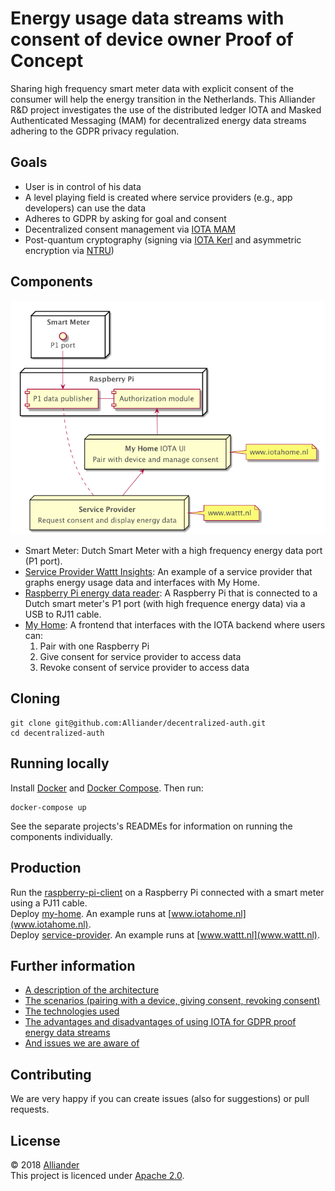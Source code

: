 # Energy usage data streams with consent of device owner Proof of Concept

Sharing high frequency smart meter data with explicit consent of the consumer will help the energy transition in the Netherlands. This Alliander R&D project investigates the use of the distributed ledger IOTA and Masked Authenticated Messaging (MAM) for decentralized energy data streams adhering to the GDPR privacy regulation.

## Goals

- User is in control of his data
- A level playing field is created where service providers (e.g., app developers) can use the data
- Adheres to GDPR by asking for goal and consent
- Decentralized consent management via [IOTA MAM](docs/technologies#IOTA-MAM)
- Post-quantum cryptography (signing via [IOTA Kerl](docs/techologies#IOTA) and asymmetric encryption via [NTRU](docs/techologies#NTRU))

## Components

![architecture overview](docs/assets/component-diagram-without-mam.png)

* Smart Meter: Dutch Smart Meter with a high frequency energy data port (P1 port).
* [Service Provider Wattt Insights](service-provider): An example of a service provider that graphs energy usage data and interfaces with My Home.
* [Raspberry Pi energy data reader](raspberry-pi-client): A Raspberry Pi that is connected to a Dutch smart meter's P1 port (with high frequence energy data) via a USB to RJ11 cable.
* [My Home](my-home): A frontend that interfaces with the IOTA backend where users can:
  1. Pair with one Raspberry Pi
  1. Give consent for service provider to access data
  1. Revoke consent of service provider to access data

## Cloning

```
git clone git@github.com:Alliander/decentralized-auth.git
cd decentralized-auth
```

## Running locally

Install [Docker](https://www.docker.com/community-edition) and [Docker Compose](https://docs.docker.com/compose/install). Then run:

```
docker-compose up
```

See the separate projects's READMEs for information on running the components individually.

## Production

Run the [raspberry-pi-client](raspberry-pi-client) on a Raspberry Pi connected with a smart meter using a PJ11 cable.  
Deploy [my-home](my-home/backend). An example runs at [www.iotahome.nl](www.iotahome.nl).  
Deploy [service-provider](service-provider/backend). An example runs at [www.wattt.nl](www.wattt.nl).  

## Further information

- [A description of the architecture](docs/architecture.md)
- [The scenarios (pairing with a device, giving consent, revoking consent)](docs/scenarios.md)
- [The technologies used](docs/technologies.md)
- [The advantages and disadvantages of using IOTA for GDPR proof energy data streams](docs/advantages-and-disadvantages.md)
- [And issues we are aware of](docs/known-issues.md)

## Contributing

We are very happy if you can create issues (also for suggestions) or pull requests.

## License

© 2018 [Alliander](https://www.alliander.com)  
This project is licenced under [Apache 2.0](LICENCE).

